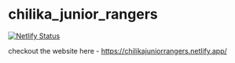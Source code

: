 # chilika_junior_rangers
 
[![Netlify Status](https://api.netlify.com/api/v1/badges/28f91613-616b-4838-9720-13c894e31625/deploy-status)](https://app.netlify.com/sites/chilikajuniorrangers/deploys)

checkout the website here - https://chilikajuniorrangers.netlify.app/
